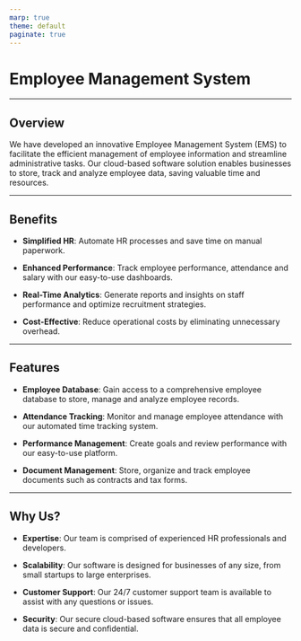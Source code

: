 ```yaml
---
marp: true
theme: default
paginate: true
---
```

# Employee Management System

---
## Overview

We have developed an innovative Employee Management System (EMS) to facilitate the efficient management of employee information and streamline administrative tasks. Our cloud-based software solution enables businesses to store, track and analyze employee data, saving valuable time and resources.

---
## Benefits

- **Simplified HR**: Automate HR processes and save time on manual paperwork.

- **Enhanced Performance**: Track employee performance, attendance and salary with our easy-to-use dashboards.

- **Real-Time Analytics**: Generate reports and insights on staff performance and optimize recruitment strategies.

- **Cost-Effective**: Reduce operational costs by eliminating unnecessary overhead.

---
## Features

- **Employee Database**: Gain access to a comprehensive employee database to store, manage and analyze employee records.

- **Attendance Tracking**: Monitor and manage employee attendance with our automated time tracking system.

- **Performance Management**: Create goals and review performance with our easy-to-use platform.

- **Document Management**: Store, organize and track employee documents such as contracts and tax forms.

---
## Why Us?

- **Expertise**: Our team is comprised of experienced HR professionals and developers.

- **Scalability**: Our software is designed for businesses of any size, from small startups to large enterprises.

- **Customer Support**: Our 24/7 customer support team is available to assist with any questions or issues.

- **Security**: Our secure cloud-based software ensures that all employee data is secure and confidential.
  
